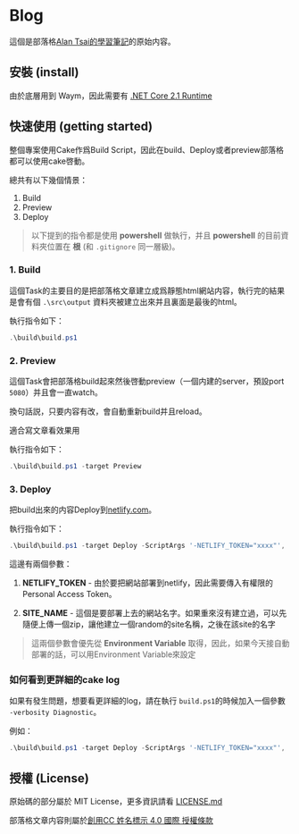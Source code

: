 ﻿# Blog

這個是部落格[Alan Tsai的學習筆記](http://blog.alantsai.net)的原始内容。

## 安裝 (install)

由於底層用到 Waym，因此需要有 [.NET Core 2.1 Runtime](https://dotnet.microsoft.com/en-us/download/dotnet/2.1/runtime?cid=getdotnetcore&os=windows&arch=x64)

## 快速使用 (getting started)

整個專案使用Cake作爲Build Script，因此在build、Deploy或者preview部落格都可以使用cake啓動。

總共有以下幾個情景：

1. Build
2. Preview
3. Deploy

> 以下提到的指令都是使用 **powershell** 做執行，并且 **powershell** 的目前資料夾位置在 **根** (和 `.gitignore` 同一層級)。

### 1. Build

這個Task的主要目的是把部落格文章建立成爲靜態html網站内容，執行完的結果是會有個 `.\src\output` 資料夾被建立出來并且裏面是最後的html。

執行指令如下：

```powershell
.\build\build.ps1
```

### 2. Preview

這個Task會把部落格build起來然後啓動preview（一個内建的server，預設port `5080`）并且會一直watch。

換句話説，只要内容有改，會自動重新build并且reload。

適合寫文章看效果用

執行指令如下：

```powershell
.\build\build.ps1 -target Preview
```

### 3. Deploy

把build出來的内容Deploy到[netlify.com](https://www.netlify.com/)。

執行指令如下：

```powershell
.\build\build.ps1 -target Deploy -ScriptArgs '-NETLIFY_TOKEN="xxxx"', '-SITE_NAME="blog-staging.netlify.com"'
```

這邊有兩個參數：

1. **NETLIFY_TOKEN** - 由於要把網站部署到netlify，因此需要傳入有權限的Personal Access Token。  

2. **SITE_NAME** - 這個是要部署上去的網站名字。如果重來沒有建立過，可以先隨便上傳一個zip，讓他建立一個random的site名稱，之後在該site的名字

> 這兩個參數會優先從 **Environment Variable** 取得，因此，如果今天接自動部署的話，可以用Environment Variable來設定

### 如何看到更詳細的cake log

如果有發生問題，想要看更詳細的log，請在執行 `build.ps1`的時候加入一個參數 `-verbosity Diagnostic`。

例如：

```powershell
.\build\build.ps1 -target Deploy -ScriptArgs '-NETLIFY_TOKEN="xxxx"', '-SITE_NAME="blog-staging.netlify.com"' -verbosity Diagnostic
```

## 授權 (License)

原始碼的部分屬於 MIT License，更多資訊請看 [LICENSE.md](LICENSE.md)

部落格文章内容則屬於[創用CC 姓名標示 4.0 國際 授權條款](http://creativecommons.org/licenses/by/4.0/)
